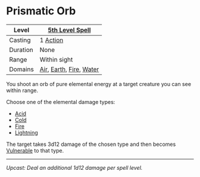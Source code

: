 # Prismatic Orb

| Level    | [5th Level Spell](5th%20Level%20Spells.md)                                                                                                                   |
| -------- | ------------------------------------------------------------------------------------------------------------------------------------------------------------ |
| Casting  | 1 [Action](../../../../Game%20Procedures/Core%20Procedures/Action.md)                                                                                        |
| Duration | None                                                                                                                                                         |
| Range    | Within sight                                                                                                                                                 |
| Domains  | [Air](../../Spell%20Domains/Air.md), [Earth](../../Spell%20Domains/Earth.md), [Fire](../../Spell%20Domains/Fire.md), [Water](../../Spell%20Domains/Water.md) |

You shoot an orb of pure elemental energy at a target creature you can see within range.

Choose one of the elemental damage types:

- [Acid](../../../../Game%20Procedures/Combat/Damage%20Types/Acid.md)
- [Cold](../../../../Game%20Procedures/Combat/Damage%20Types/Cold.md)
- [Fire](../../Spell%20Domains/Fire.md)
- [Lightning](../../../../Game%20Procedures/Combat/Damage%20Types/Lightning.md)

The target takes 3d12 damage of the chosen type and then becomes [Vulnerable](../../../../Game%20Procedures/Conditions/Vulnerable.md) to that type.

---
*Upcast: Deal an additional 1d12 damage per spell level.*
